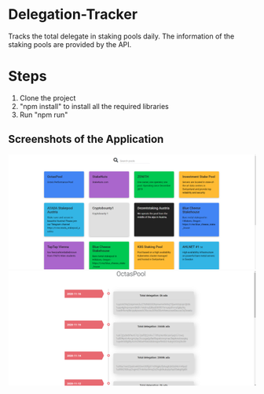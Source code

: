 # Delegation-Tracker
Tracks the total delegate in staking pools daily. The information of the staking pools are provided by the API.

Steps
====
1. Clone the project
2. "npm install" to install all the required libraries
3. Run "npm run"

Screenshots of the Application
------------------------------

![alt text](https://github.com/chaulagainrupan1/Delegation-Tracker/blob/main/Screenshots/Cards.png?raw=true)
![alt text](https://github.com/chaulagainrupan1/Delegation-Tracker/blob/main/Screenshots/timeline.png?raw=true)

